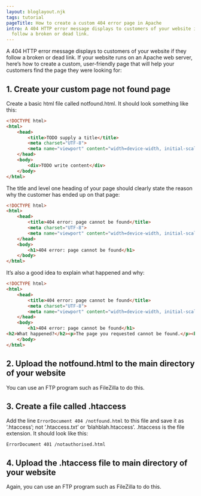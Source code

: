 ```yaml
---
layout: bloglayout.njk
tags: tutorial
pageTitle: How to create a custom 404 error page in Apache
intro: A 404 HTTP error message displays to customers of your website if they
  follow a broken or dead link.
---
```

A 404 HTTP error message displays to customers of your website if they follow a broken or dead link. If your website runs on an Apache web server, here’s how to create a custom, user-friendly page that will help your customers find the page they were looking for:

## 1. Create your custom page not found page

Create a basic html file called notfound.html. It should look something like this:

```html
<!DOCTYPE html>
<html>
    <head>
        <title>TODO supply a title</title>
        <meta charset="UTF-8">
        <meta name="viewport" content="width=device-width, initial-scale=1.0">
    </head>
    <body>
        <div>TODO write content</div>
    </body>
</html>
```

The title and level one heading of your page should clearly state the reason why the customer has ended up on that page:

```html
<!DOCTYPE html>
<html>
    <head>
        <title>404 error: page cannot be found</title>
        <meta charset="UTF-8">
        <meta name="viewport" content="width=device-width, initial-scale=1.0">
    </head>
    <body>
        <h1>404 error: page cannot be found</h1>
    </body>
</html>
```

It’s also a good idea to explain what happened and why:

```html
<!DOCTYPE html>
<html>
    <head>
        <title>404 error: page cannot be found</title>
        <meta charset="UTF-8">
        <meta name="viewport" content="width=device-width, initial-scale=1.0">
    </head>
    <body>
        <h1>404 error: page cannot be found</h1>
<h2>What happened?</h2><p>The page you requested cannot be found.</p><h2>Why did this happen?</h2><p>You may have accidentally typed in an incorrect URL (address) or the page you are looking for might have been removed, had its name changed, or is temporarily unavailable.</p>
    </body>
</html>
```

## 2. Upload the notfound.html to the main directory of your website

You can use an FTP program such as FileZilla to do this.

## 3. Create a file called .htaccess

Add the line `ErrorDocument 404 /notfound.html` to this file and save it as ‘.htaccess’; not ‘.htaccess.txt’ or ‘blahblah.htaccess’. .htaccess is the file extension. It should look like this:

```shell
ErrorDocument 401 /notauthorised.html
```

## 4. Upload the .htaccess file to main directory of your website

Again, you can use an FTP program such as FileZilla to do this.